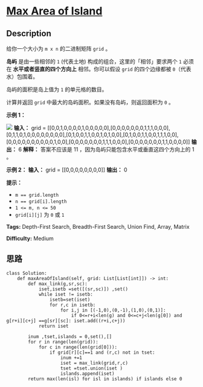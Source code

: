 # [Max Area of Island][title]

## Description

给你一个大小为 `m x n` 的二进制矩阵 `grid` 。

**岛屿**  是由一些相邻的 `1` (代表土地) 构成的组合，这里的「相邻」要求两个 `1` 必须在 **水平或者竖直的四个方向上** 相邻。你可以假设
`grid` 的四个边缘都被 `0`（代表水）包围着。

岛屿的面积是岛上值为 `1` 的单元格的数目。

计算并返回 `grid` 中最大的岛屿面积。如果没有岛屿，则返回面积为 `0` 。



**示例 1：**

![](https://assets.leetcode.com/uploads/2021/05/01/maxarea1-grid.jpg)
            **输入：** grid = [[0,0,1,0,0,0,0,1,0,0,0,0,0],[0,0,0,0,0,0,0,1,1,1,0,0,0],[0,1,1,0,1,0,0,0,0,0,0,0,0],[0,1,0,0,1,1,0,0,1,0,1,0,0],[0,1,0,0,1,1,0,0,1,1,1,0,0],[0,0,0,0,0,0,0,0,0,0,1,0,0],[0,0,0,0,0,0,0,1,1,1,0,0,0],[0,0,0,0,0,0,0,1,1,0,0,0,0]]    **输出：** 6    **解释：** 答案不应该是 11 ，因为岛屿只能包含水平或垂直这四个方向上的 1 。    

**示例 2：**
            **输入：** grid = [[0,0,0,0,0,0,0,0]]    **输出：** 0    



**提示：**

  * `m == grid.length`
  * `n == grid[i].length`
  * `1 <= m, n <= 50`
  * `grid[i][j]` 为 `0` 或 `1`


**Tags:** Depth-First Search, Breadth-First Search, Union Find, Array, Matrix

**Difficulty:** Medium

## 思路

``` python3
class Solution:
    def maxAreaOfIsland(self, grid: List[List[int]]) -> int:
        def max_link(g,sr,sc):
            iset,isetb =set([(sr,sc)]) ,set()
            while iset != isetb:
                isetb=set(iset)
                for r,c in isetb:
                    for i,j in [(-1,0),(0,-1),(1,0),(0,1)]:
                        if 0<=r+i<len(g) and 0<=c+j<len(g[0]) and g[r+i][c+j] ==g[sr][sc]: iset.add((r+i,c+j))     
            return iset

        inum ,tset,islands = 0,set(),[]
        for r in range(len(grid)):
            for c in range(len(grid[0])):
                if grid[r][c]==1 and (r,c) not in tset:
                    inum +=1
                    iset = max_link(grid,r,c)
                    tset =tset.union(iset )
                    islands.append(iset)
        return max(len(isl) for isl in islands) if islands else 0  
```

[title]: https://leetcode-cn.com/problems/max-area-of-island
